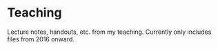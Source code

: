 # Teaching

Lecture notes, handouts, etc. from my teaching.  Currently only includes
files from 2016 onward.
